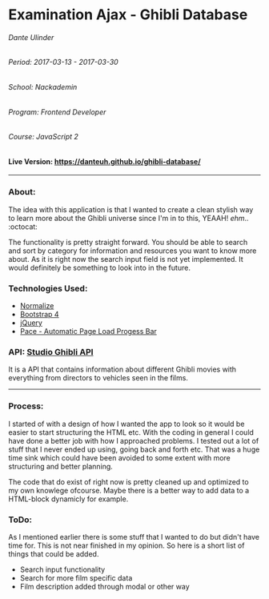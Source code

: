 # Examination Ajax - Ghibli Database

###### Dante Ulinder
###### Period: 2017-03-13 - 2017-03-30
###### School: Nackademin
###### Program: Frontend Developer
###### Course: JavaScript 2

#### Live Version: https://danteuh.github.io/ghibli-database/
------
### About:
The idea with this application is that I wanted to create a clean stylish way to learn more about the Ghibli universe since I'm in to this, YEAAH! *ehm*.. :octocat:

The functionality is pretty straight forward. You should be able to search and sort by category for information and resources you want to know more about. As it is right now the search input field is not yet implemented. It would definitely be something to look into in the future.

### Technologies Used:
* [Normalize](https://necolas.github.io/normalize.css/)
* [Bootstrap 4](https://v4-alpha.getbootstrap.com/getting-started/introduction/)
* [jQuery](https://jquery.com/)
* [Pace - Automatic Page Load Progess Bar](http://github.hubspot.com/pace/docs/welcome/)


### API: [Studio Ghibli API](https://ghibliapi.herokuapp.com/)

It is a API that contains information about different Ghibli movies with everything from directors to vehicles seen in the films.

---

### Process:
I started of with a design of how I wanted the app to look so it would be easier to start structuring the HTML etc. With the coding in general I could have done a better job with how I approached problems. I tested out a lot of stuff that I never ended up using, going back and forth etc. That was a huge time sink which could have been avoided to some extent with more structuring and better planning.

The code that do exist of right now is pretty cleaned up and optimized to my own knowlege ofcourse. Maybe there is a better way to add data to a HTML-block dynamicly for example.

### ToDo:
As I mentioned earlier there is some stuff that I wanted to do but didn't have time for. This is not near finished in my opinion. So here is a short list of things that could be added.

* Search input functionality
* Search for more film specific data
* Film description added through modal or other way
